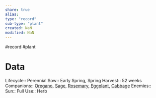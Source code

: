 ```yaml
---
share: true
alias: 
type: "record"
sub-type: "plant"
created: NaN 
modified: NaN
---
```

#record #plant 
# Data
Lifecycle:: Perennial
Sow:: Early Spring, Spring
Harvest:: 52 weeks
Companions:: [Oregano](./Oregano.md), [Sage](./Sage.md), [Rosemary](./Rosemary.md), [Eggplant](Eggplant.md), [Cabbage](Cabbage.md)
Enemies:: 
Sun:: Full
Use:: Herb
